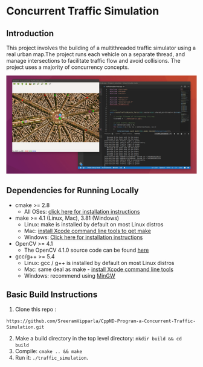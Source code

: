 # Concurrent Traffic Simulation

## Introduction

 This project involves the building of  a multithreaded traffic simulator using a real urban map.The project runs each vehicle on a separate thread, and manage intersections to facilitate traffic flow and avoid collisions. The project uses a majority of concurrency concepts.

<img src="data/traffic_simulation.gif"/>


## Dependencies for Running Locally
* cmake >= 2.8
  * All OSes: [click here for installation instructions](https://cmake.org/install/)
* make >= 4.1 (Linux, Mac), 3.81 (Windows)
  * Linux: make is installed by default on most Linux distros
  * Mac: [install Xcode command line tools to get make](https://developer.apple.com/xcode/features/)
  * Windows: [Click here for installation instructions](http://gnuwin32.sourceforge.net/packages/make.htm)
* OpenCV >= 4.1
  * The OpenCV 4.1.0 source code can be found [here](https://github.com/opencv/opencv/tree/4.1.0)
* gcc/g++ >= 5.4
  * Linux: gcc / g++ is installed by default on most Linux distros
  * Mac: same deal as make - [install Xcode command line tools](https://developer.apple.com/xcode/features/)
  * Windows: recommend using [MinGW](http://www.mingw.org/)

## Basic Build Instructions

1. Clone this repo :
```
https://github.com/SreeramVipparla/CppND-Program-a-Concurrent-Traffic-Simulation.git
``` 
2. Make a build directory in the top level directory: `mkdir build && cd build`
3. Compile: `cmake .. && make`
4. Run it: `./traffic_simulation`.

